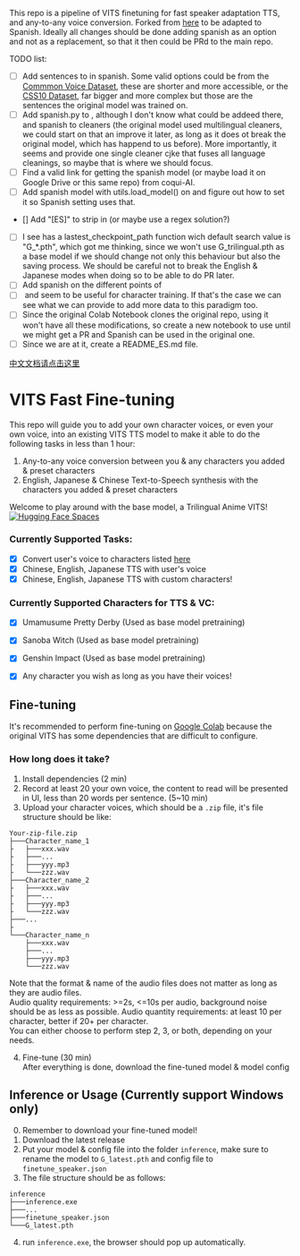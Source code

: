 This repo is a pipeline of VITS finetuning for fast speaker adaptation TTS, and any-to-any voice conversion. 
Forked from [here](https://github.com/Plachtaa/VITS-fast-fine-tuning) to be adapted to Spanish.
Ideally all changes should be done adding spanish as an option and not as a replacement, so that it then could be PRd to the main repo.

TODO list:
- [ ] Add sentences to [](user_voice/user_voice.txt) in spanish. Some valid options could be from the [Commmon Voice Dataset](https://commonvoice.mozilla.org/en/datasets), these are shorter and more accessible, or the [CSS10 Dataset](https://github.com/Kyubyong/css10), far bigger and more complex but those are the sentences the original model was trained on.
- [ ] Add spanish.py to [](text), although I don't know what could be addeed there, and spanish to cleaners (the original model used multilingual cleaners, we could start on that an improve it later, as long as it does ot break the original model, which has happend to us before). More importantly, it seems [](configs/finetune_speaker.json) and [](configs/modified_finetune_speaker.json) provide one single cleaner cjke that fuses all language cleanings, so maybe that is where we should focus.
- [ ] Find a valid link for getting the spanish model (or maybe load it on Google Drive or this same repo) from coqui-AI.
- [ ] Add spanish model with utils.load_model() on [](finetune_speaker.py) and figure out how to set it so Spanish setting uses that.
- [] Add "\[ES\]" to strip in [](user_voice_collect.py) (or maybe use a regex solution?)
- [ ] I see [](utils.py) has a lastest_checkpoint_path function wich default search value is "G_*.pth", which got me thinking, since we won't use G_trilingual.pth as a base model if we should change not only this behaviour but also the saving process. We should be careful not to break the English & Japanese modes when doing so to be able to do PR later.
- [ ] Add spanish on the different points of [](VC_inference.py)
- [ ] [](voice_upload.py) and [](whisper_transcribe.py) seem to be useful for character training. If that's the case we can see what we can provide to add more data to this paradigm too.
- [ ] Since the original Colab Notebook clones the original repo, using it won't have all these modifications, so create a new notebook to use until we might get a PR and Spanish can be used in the original one.
- [ ] Since we are at it, create a README_ES.md file.

[中文文档请点击这里](https://github.com/Plachtaa/VITS-fast-fine-tuning/blob/main/README_ZH.md)
# VITS Fast Fine-tuning
This repo will guide you to add your own character voices, or even your own voice, into an existing VITS TTS model
to make it able to do the following tasks in less than 1 hour:  

1. Any-to-any voice conversion between you & any characters you added & preset characters
2. English, Japanese & Chinese Text-to-Speech synthesis with the characters you added & preset characters  
  

Welcome to play around with the base model, a Trilingual Anime VITS!
[![Hugging Face Spaces](https://img.shields.io/badge/%F0%9F%A4%97%20Hugging%20Face-Spaces-blue)](https://huggingface.co/spaces/Plachta/VITS-Umamusume-voice-synthesizer)

### Currently Supported Tasks:
- [x] Convert user's voice to characters listed [here](https://github.com/SongtingLiu/VITS_voice_conversion/blob/main/configs/finetune_speaker.json)
- [x] Chinese, English, Japanese TTS with user's voice
- [x] Chinese, English, Japanese TTS with custom characters!

### Currently Supported Characters for TTS & VC:
- [x] Umamusume Pretty Derby (Used as base model pretraining)
- [x] Sanoba Witch (Used as base model pretraining)
- [x] Genshin Impact (Used as base model pretraining)
- [x] Any character you wish as long as you have their voices!




## Fine-tuning
It's recommended to perform fine-tuning on [Google Colab](https://colab.research.google.com/drive/1omMhfYKrAAQ7a6zOCsyqpla-wU-QyfZn?usp=sharing)
because the original VITS has some dependencies that are difficult to configure.

### How long does it take? 
1. Install dependencies (2 min)
2. Record at least 20 your own voice, the content to read will be presented in UI, less than 20 words per sentence. (5~10 min)
3. Upload your character voices, which should be a `.zip` file,
it's file structure should be like:
```
Your-zip-file.zip
├───Character_name_1
├   ├───xxx.wav
├   ├───...
├   ├───yyy.mp3
├   └───zzz.wav
├───Character_name_2
├   ├───xxx.wav
├   ├───...
├   ├───yyy.mp3
├   └───zzz.wav
├───...
├
└───Character_name_n
    ├───xxx.wav
    ├───...
    ├───yyy.mp3
    └───zzz.wav
```
Note that the format & name of the audio files does not matter as long as they are audio files.  
Audio quality requirements: >=2s, <=10s per audio, background noise should be as less as possible.
Audio quantity requirements: at least 10 per character, better if 20+ per character.   
You can either choose to perform step 2, 3, or both, depending on your needs.  

4. Fine-tune (30 min)  
After everything is done, download the fine-tuned model & model config

## Inference or Usage (Currently support Windows only)
0. Remember to download your fine-tuned model!
1. Download the latest release
2. Put your model & config file into the folder `inference`, make sure to rename the model to `G_latest.pth` and config file to `finetune_speaker.json`
3. The file structure should be as follows:
```shell
inference
├───inference.exe
├───...
├───finetune_speaker.json
└───G_latest.pth
```
4. run `inference.exe`, the browser should pop up automatically.
